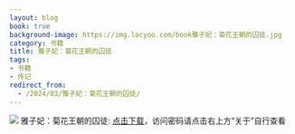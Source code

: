 ```yaml
---
layout: blog
book: true
background-image: https://img.locyoo.com/book雅子妃：菊花王朝的囚徒.jpg
category: 书籍
title: 雅子妃：菊花王朝的囚徒
tags:
- 书籍
- 传记
redirect_from:
  - /2024/03/雅子妃：菊花王朝的囚徒/
---
```

![](https://img.locyoo.com/book雅子妃：菊花王朝的囚徒.jpg)
雅子妃：菊花王朝的囚徒: <a name = "ref1" href="https://url18.ctfile.com/f/50983618-1063935761-996d91?p=3619">点击下载</a>，访问密码请点击右上方“关于”自行查看